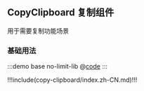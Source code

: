 ## CopyClipboard 复制组件

用于需要复制功能场景

### 基础用法

:::demo base no-limit-lib
@[code](@demo/copy-clipboard/base.vue)
:::

!!!include(copy-clipboard/index.zh-CN.md)!!!